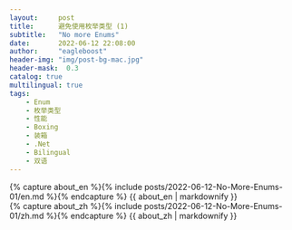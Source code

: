 ```yaml
---
layout:     post
title:      避免使用枚举类型 (1) 
subtitle:   "No more Enums"
date:       2022-06-12 22:08:00
author:     "eagleboost"
header-img: "img/post-bg-mac.jpg"
header-mask:  0.3
catalog: true
multilingual: true
tags:
    - Enum
    - 枚举类型
    - 性能
    - Boxing
    - 装箱
    - .Net
    - Bilingual
    - 双语
---
```


<!-- English Version -->
<div class="en post-container">
    {% capture about_en %}{% include posts/2022-06-12-No-More-Enums-01/en.md %}{% endcapture %}
    {{ about_en | markdownify }}
</div>

<!-- Chinese Version -->
<div class="zh post-container">
    {% capture about_zh %}{% include posts/2022-06-12-No-More-Enums-01/zh.md %}{% endcapture %}
    {{ about_zh | markdownify }}
</div>